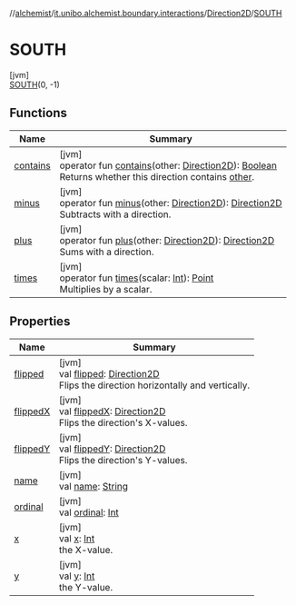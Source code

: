 //[alchemist](../../../../index.md)/[it.unibo.alchemist.boundary.interactions](../../index.md)/[Direction2D](../index.md)/[SOUTH](index.md)

# SOUTH

[jvm]\
[SOUTH](index.md)(0, -1)

## Functions

| Name | Summary |
|---|---|
| [contains](../contains.md) | [jvm]<br>operator fun [contains](../contains.md)(other: [Direction2D](../index.md)): [Boolean](https://kotlinlang.org/api/latest/jvm/stdlib/kotlin/-boolean/index.html)<br>Returns whether this direction contains [other](../contains.md). |
| [minus](../minus.md) | [jvm]<br>operator fun [minus](../minus.md)(other: [Direction2D](../index.md)): [Direction2D](../index.md)<br>Subtracts with a direction. |
| [plus](../plus.md) | [jvm]<br>operator fun [plus](../plus.md)(other: [Direction2D](../index.md)): [Direction2D](../index.md)<br>Sums with a direction. |
| [times](../times.md) | [jvm]<br>operator fun [times](../times.md)(scalar: [Int](https://kotlinlang.org/api/latest/jvm/stdlib/kotlin/-int/index.html)): [Point](https://docs.oracle.com/javase/8/docs/api/java/awt/Point.html)<br>Multiplies by a scalar. |

## Properties

| Name | Summary |
|---|---|
| [flipped](flipped.md) | [jvm]<br>val [flipped](flipped.md): [Direction2D](../index.md)<br>Flips the direction horizontally and vertically. |
| [flippedX](flipped-x.md) | [jvm]<br>val [flippedX](flipped-x.md): [Direction2D](../index.md)<br>Flips the direction's X-values. |
| [flippedY](flipped-y.md) | [jvm]<br>val [flippedY](flipped-y.md): [Direction2D](../index.md)<br>Flips the direction's Y-values. |
| [name](name.md) | [jvm]<br>val [name](name.md): [String](https://kotlinlang.org/api/latest/jvm/stdlib/kotlin/-string/index.html) |
| [ordinal](ordinal.md) | [jvm]<br>val [ordinal](ordinal.md): [Int](https://kotlinlang.org/api/latest/jvm/stdlib/kotlin/-int/index.html) |
| [x](x.md) | [jvm]<br>val [x](x.md): [Int](https://kotlinlang.org/api/latest/jvm/stdlib/kotlin/-int/index.html)<br>the X-value. |
| [y](y.md) | [jvm]<br>val [y](y.md): [Int](https://kotlinlang.org/api/latest/jvm/stdlib/kotlin/-int/index.html)<br>the Y-value. |
